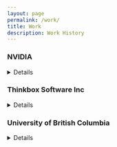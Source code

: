 ```yaml
---
layout: page
permalink: /work/
title: Work
description: Work History
---
```


### NVIDIA

<details><summary>Details</summary>

<h4> Software Engineering Intern, May 2017 - Aug 2017 </h4>

<ul>
<li> Intern with the Modular Diagnostics (MODS) Team</li>
<li> Implemented memory repair sequences as scripts to repair bad parts of High Bandwidth Memory (HBM). This resulted in increasing GPU yield.</li>
<li> Designed, developed and implemented a CUDA based linpack test to stress every bit of memory to weed out GPUs with bad memory in the early stages of production.</li>
<li> Designed and deployed an internal website that reported every release version of the MODS application, the last change in the release and a link to download the release.</li>
<li> Ported CUDA threading stress tests from CUDA teams to MODS.</li>
</ul>

<h4> Software Engineering Intern, May 2016 - Aug 2016 </h4>

<ul>
<li> Intern with the Modular Diagnostics (MODS) Team</li>
<li> Implemented a synchronization option for CUDA based linpack stress tests in MODS to synchronize CUDA kernel launches within 30µs across multiple GPUs in multi-GPU systems like DGX systems.</li>
<li> Ported MODS code and windows builds to msvc140 from msvc90 to enable C++11.</li>
</ul>

</details>

### Thinkbox Software Inc

<details><summary>Details</summary>

<h4> Software Developer Intern, Sep 2015 - Apr 2016 </h4>

<ul>

<li> Intern with the Sequoia team</li>
<li> Designed, developed and implemented the frontend and backend of the 3D PDF export option in Sequoia which allowed users to export their 3D models in PDF files by implementing a writer class for the U3D file format. </li>
<li> Implemented import options for Lidar point cloud file formats of scanners from Riegl and Zoller + Fröhlich.</li>
<li> Implemented binary string obfuscation making the licensing system more secure.</li>
<li> Ported Unit tests from Boost Test Framework to Google Test Framework.</li>

</ul>

</details>

### University of British Columbia

<details><summary>Details</summary>

<ul>
<li>Graduate Research Assistant, Computer Science Department, Jan 2019 - current</li>
<li>Graduate Teaching Assistant, Computer Science Department, Sep 2018 - Dec 2018</li>
<li>Undergraduate Researcher, Computer Science Department, May 2018 - Aug 2018</li>
<li>Research Assistant, Interdisciplinary Speech Research Lab, Nov 2017 - Apr 2018</li>
<li>Undergradaute Teaching Assistant, Computer Science Department, Sep 2014 - Apr 2018</li>
</ul>

</details>